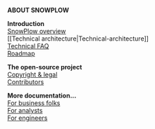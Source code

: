 **ABOUT SNOWPLOW** 

**Introduction**  
[SnowPlow overview](SnowPlow-overview)  
[[Technical architecture|Technical-architecture]]  
[Technical FAQ](Technical-FAQ)  
[Roadmap](Product-roadmap)  

**The open-source project**  
[Copyright & legal](Copyright-legal)  
[Contributors](Contributors)  

**More documentation...**  
[For business folks](Product-overview)  
[For analysts](Analysts-cookbook)  
[For engineers](Setting-up-SnowPlow)  
